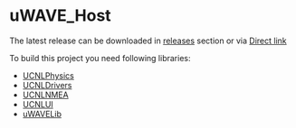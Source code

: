 # uWAVE_Host

The latest release can be downloaded in [releases](https://github.com/ucnl/uWAVE_Host/releases) section or via [Direct link](https://github.com/ucnl/uWAVE_Host/releases/download/1.0/uWAVE_Host.zip)

To build this project you need following libraries:  
* [UCNLPhysics](https://github.com/ucnl/UCNLPhysics)
* [UCNLDrivers](https://github.com/ucnl/UCNLDrivers)
* [UCNLNMEA](https://github.com/ucnl/UCNLNMEA)
* [UCNLUI](https://github.com/ucnl/UCNLUI)
* [uWAVELib](https://github.com/ucnl/uWAVELib)

